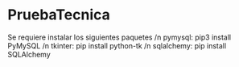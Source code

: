 # PruebaTecnica
Se requiere instalar los siguientes paquetes /n
pymysql: pip3 install PyMySQL /n
tkinter: pip install python-tk /n
sqlalchemy: pip install SQLAlchemy

